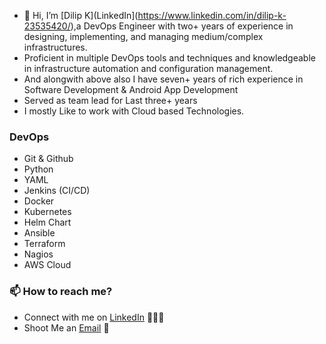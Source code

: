 - 👋 Hi, I’m [Dilip K](LinkedIn](https://www.linkedin.com/in/dilip-k-23535420/),a DevOps Engineer with two+ years of experience in designing, implementing, and managing medium/complex infrastructures.
- Proficient in multiple DevOps tools and techniques and knowledgeable in infrastructure automation and configuration management.
- And alongwith above also I have seven+ years of rich experience in Software Development & Android App Development
- Served as team lead for Last three+ years
- I mostly Like to work with Cloud based Technologies.

### DevOps
- Git & Github
- Python
- YAML
- Jenkins (CI/CD)
- Docker
- Kubernetes
- Helm Chart
- Ansible
- Terraform
- Nagios
- AWS Cloud
  


### 📫 How to reach me?

 - Connect with me on [LinkedIn](https://www.linkedin.com/in/dilip-k-23535420/) 👨🏻‍💻
 - Shoot Me an [Email](mailto:dilip.web7@gmail.com) 💌

